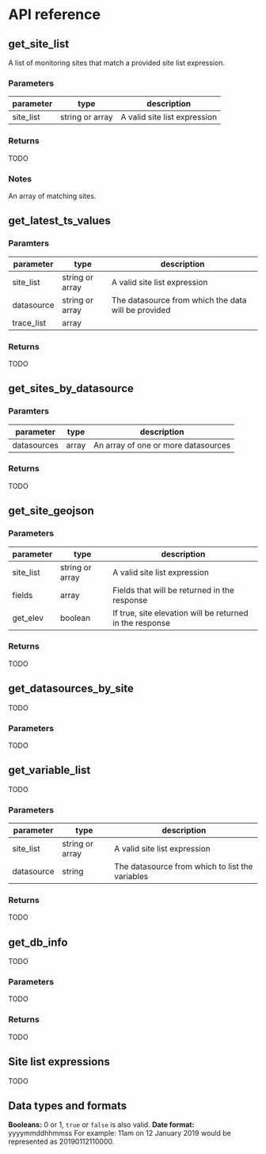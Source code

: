 # API reference

## get_site_list

A list of monitoring sites that match a provided site list expression.

### Parameters

| parameter | type            | description                   |
|-----------|-----------------|-------------------------------|
| site_list | string or array | A valid site list expression  |

### Returns
TODO
### Notes

An array of matching sites.

## get_latest_ts_values

### Paramters

| parameter  | type            | description                                         |
|------------|-----------------|-----------------------------------------------------|
| site_list  | string or array | A valid site list expression                        |
| datasource | string or array | The datasource from which the data will be provided |
| trace_list | array           |                                                     |

### Returns
TODO
## get_sites_by_datasource

### Paramters

| parameter   | type            | description                         |
|-------------|-----------------|-------------------------------------|
| datasources | array           | An array of one or more datasources |

### Returns
TODO
## get_site_geojson

### Parameters

| parameter | type            | description                                              |
|-----------|-----------------|----------------------------------------------------------|
| site_list | string or array | A valid site list expression                             |
| fields    | array           | Fields that will be returned in the response             |
| get_elev  | boolean         | If true, site elevation will be returned in the response |

### Returns
TODO
## get_datasources_by_site
TODO
### Parameters
TODO
## get_variable_list
TODO
### Parameters

| parameter  | type            | description                                     |
|------------|-----------------|-------------------------------------------------|
| site_list  | string or array | A valid site list expression                    |
| datasource | string          | The datasource from which to list the variables |

### Returns
TODO
## get_db_info
TODO
### Parameters
TODO
### Returns
TODO
## Site list expressions
TODO
## Data types and formats

**Booleans:** 0 or 1, `true` or `false` is also valid.
**Date format:** yyyymmddhhmmss For example: 11am on 12 January 2019 would be represented as 20190112110000.
